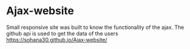 # Ajax-website
Small responsive site was built to know the functionality of the ajax.
The github api is used to get the data of the users
https://sohana30.github.io/Ajax-website/
